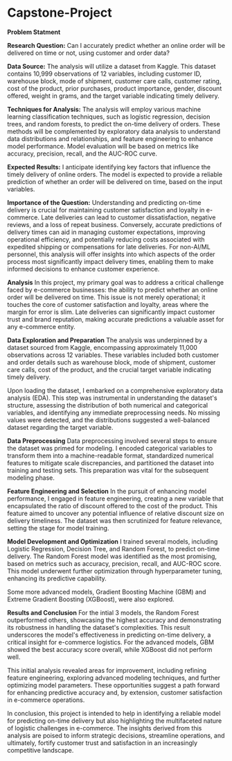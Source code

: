 # Capstone-Project

**Problem Statment**

**Research Question:**
Can I accurately predict whether an online order will be delivered on time or not, using customer and order data?

**Data Source:**
The analysis will utilize a dataset from Kaggle. This dataset contains 10,999 observations of 12 variables, including customer ID, warehouse block, mode of shipment, customer care calls, customer rating, cost of the product, prior purchases, product importance, gender, discount offered, weight in grams, and the target variable indicating timely delivery.

**Techniques for Analysis:**
The analysis will employ various machine learning classification techniques, such as logistic regression, decision trees, and random forests, to predict the on-time delivery of orders. These methods will be complemented by exploratory data analysis to understand data distributions and relationships, and feature engineering to enhance model performance. Model evaluation will be based on metrics like accuracy, precision, recall, and the AUC-ROC curve.

**Expected Results:**
I anticipate identifying key factors that influence the timely delivery of online orders. The model is expected to provide a reliable prediction of whether an order will be delivered on time, based on the input variables.

**Importance of the Question:**
Understanding and predicting on-time delivery is crucial for maintaining customer satisfaction and loyalty in e-commerce. Late deliveries can lead to customer dissatisfaction, negative reviews, and a loss of repeat business. Conversely, accurate predictions of delivery times can aid in managing customer expectations, improving operational efficiency, and potentially reducing costs associated with expedited shipping or compensations for late deliveries. For non-AI/ML personnel, this analysis will offer insights into which aspects of the order process most significantly impact delivery times, enabling them to make informed decisions to enhance customer experience.




**Analysis**
In this project, my primary goal was to address a critical challenge faced by e-commerce businesses: the ability to predict whether an online order will be delivered on time. This issue is not merely operational; it touches the core of customer satisfaction and loyalty, areas where the margin for error is slim. Late deliveries can significantly impact customer trust and brand reputation, making accurate predictions a valuable asset for any e-commerce entity.

**Data Exploration and Preparation**
The analysis was underpinned by a dataset sourced from Kaggle, encompassing approximately 11,000 observations across 12 variables. These variables included both customer and order details such as warehouse block, mode of shipment, customer care calls, cost of the product, and the crucial target variable indicating timely delivery.

Upon loading the dataset, I embarked on a comprehensive exploratory data analysis (EDA). This step was instrumental in understanding the dataset's structure, assessing the distribution of both numerical and categorical variables, and identifying any immediate preprocessing needs. No missing values were detected, and the distributions suggested a well-balanced dataset regarding the target variable.

**Data Preprocessing**
Data preprocessing involved several steps to ensure the dataset was primed for modeling. I encoded categorical variables to transform them into a machine-readable format, standardized numerical features to mitigate scale discrepancies, and partitioned the dataset into training and testing sets. This preparation was vital for the subsequent modeling phase.

**Feature Engineering and Selection**
In the pursuit of enhancing model performance, I engaged in feature engineering, creating a new variable that encapsulated the ratio of discount offered to the cost of the product. This feature aimed to uncover any potential influence of relative discount size on delivery timeliness. The dataset was then scrutinized for feature relevance, setting the stage for model training.

**Model Development and Optimization**
I trained several models, including Logistic Regression, Decision Tree, and Random Forest, to predict on-time delivery. The Random Forest model was identified as the most promising, based on metrics such as accuracy, precision, recall, and AUC-ROC score. This model underwent further optimization through hyperparameter tuning, enhancing its predictive capability.

Some more advanced models, Gradient Boosting Machine (GBM) and Extreme Gradient Boosting (XGBoost), were also explored.

**Results and Conclusion**
For the intial 3 models, the Random Forest outperformed others, showcasing the highest accuracy and demonstrating its robustness in handling the dataset's complexities. This result underscores the model's effectiveness in predicting on-time delivery, a critical insight for e-commerce logistics. For the advanced models, GBM showed the best accuracy score overall, while XGBoost did not perform well.

This initial analysis revealed areas for improvement, including refining feature engineering, exploring advanced modeling techniques, and further optimizing model parameters. These opportunities suggest a path forward for enhancing predictive accuracy and, by extension, customer satisfaction in e-commerce operations.

In conclusion, this project is intended to help in identifying a reliable model for predicting on-time delivery but also highlighting the multifaceted nature of logistic challenges in e-commerce. The insights derived from this analysis are poised to inform strategic decisions, streamline operations, and ultimately, fortify customer trust and satisfaction in an increasingly competitive landscape.
